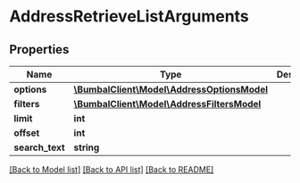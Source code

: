 # AddressRetrieveListArguments

## Properties
Name | Type | Description | Notes
------------ | ------------- | ------------- | -------------
**options** | [**\BumbalClient\Model\AddressOptionsModel**](AddressOptionsModel.md) |  | [optional] 
**filters** | [**\BumbalClient\Model\AddressFiltersModel**](AddressFiltersModel.md) |  | [optional] 
**limit** | **int** |  | [optional] 
**offset** | **int** |  | [optional] 
**search_text** | **string** |  | [optional] 

[[Back to Model list]](../README.md#documentation-for-models) [[Back to API list]](../README.md#documentation-for-api-endpoints) [[Back to README]](../README.md)


